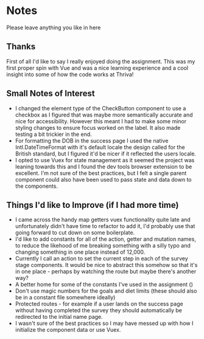 # Notes

Please leave anything you like in here


## Thanks
First of all I'd like to say I really enjoyed doing the assignment. This was my first proper spin with Vue and was a nice learning experience and a cool insight into some of how the code works at Thriva!

## Small Notes of Interest
- I changed the element type of the CheckButton component to use a checkbox as I figured that was maybe more semantically accurate and nice for accessibility. However this meant I had to make some minor styling changes to ensure focus worked on the label. It also made testing a bit trickier in the end.
- For formatting the DOB in the success page I used the native Intl.DateTimeFormat with it's default locale
the design called for the British standard, but I figured it'd be nicer if it reflected the users locale.
- I opted to use Vuex for state management as it seemed the project was leaning towards this and I found the dev tools browser extension to be excellent. I'm not sure of the best practices, but I felt a single parent component could also have been used to pass state and data down to the components.

## Things I'd like to Improve (if I had more time)
 - I came across the handy map getters vuex functionality quite late and unfortunately didn't have time to refactor to add it, I'd probably use that going forward to cut down on some boilerplate.
 - I'd like to add constants for all of the action, getter and mutation names, to reduce the likehood of me breaking something with a silly typo and changing something in one place instead of 12,000.
 - Currently I call an action to set the current step in each of the survey stage components. It would be nice to abstract this somehow so that it's in one place - perhaps by watching the route but maybe there's another way?
 - A better home for some of the constants I've used in the assignment ()
 - Don't use magic numbers for the goals and diet limits (these should also be in a constant file somewhere ideally)
 - Protected routes - for example if a user lands on the success page without having completed the survey they should automatically be redirected to the initial name page.
 - I wasn't sure of the best practices so I may have messed up with how I initialize the component data or use Vuex.
